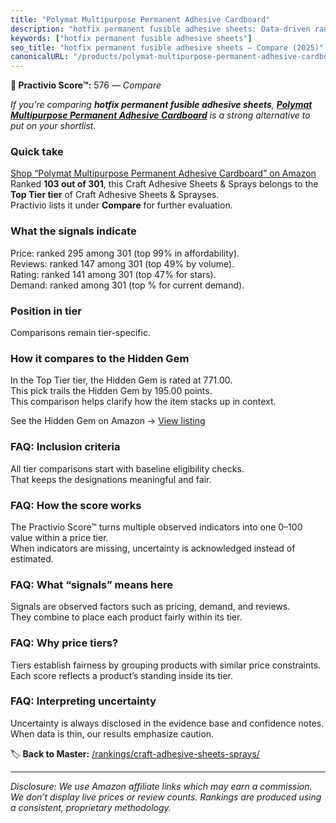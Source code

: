 ```yaml
---
title: "Polymat Multipurpose Permanent Adhesive Cardboard"
description: "hotfix permanent fusible adhesive sheets: Data-driven ranking using the Practivio Score™. Positioned by quality, value, demand, findability, momentum."
keywords: ["hotfix permanent fusible adhesive sheets"]
seo_title: "hotfix permanent fusible adhesive sheets — Compare (2025)"
canonicalURL: "/products/polymat-multipurpose-permanent-adhesive-cardboard-B0C55XZNWM/"
---
```


**🛒 Practivio Score™:** 576 — _Compare_


*If you're comparing **hotfix permanent fusible adhesive sheets**, **[Polymat Multipurpose Permanent Adhesive Cardboard](https://www.amazon.com/dp/B0C55XZNWM?tag=practivio-20)** is a strong alternative to put on your shortlist.*
### Quick take
[Shop “Polymat Multipurpose Permanent Adhesive Cardboard” on Amazon](https://www.amazon.com/dp/B0C55XZNWM?tag=practivio-20)
Ranked **103 out of 301**, this Craft Adhesive Sheets & Sprays belongs to the **Top Tier tier** of Craft Adhesive Sheets & Sprayses.  
Practivio lists it under **Compare** for further evaluation.

### What the signals indicate
Price: ranked 295 among 301 (top 99% in affordability).  
Reviews: ranked 147 among 301 (top 49% by volume).  
Rating: ranked 141 among 301 (top 47% for stars).  
Demand: ranked  among 301 (top % for current demand).

### Position in tier
Comparisons remain tier-specific.

### How it compares to the Hidden Gem
In the Top Tier tier, the Hidden Gem is rated at 771.00.  
This pick trails the Hidden Gem by 195.00 points.  
This comparison helps clarify how the item stacks up in context.  

See the Hidden Gem on Amazon → [View listing](https://www.amazon.com/dp/B0F7J3L2T2?tag=practivio-20)

### FAQ: Inclusion criteria
All tier comparisons start with baseline eligibility checks.  
That keeps the designations meaningful and fair.

### FAQ: How the score works
The Practivio Score™ turns multiple observed indicators into one 0–100 value within a price tier.  
When indicators are missing, uncertainty is acknowledged instead of estimated.

### FAQ: What “signals” means here
Signals are observed factors such as pricing, demand, and reviews.  
They combine to place each product fairly within its tier.

### FAQ: Why price tiers?
Tiers establish fairness by grouping products with similar price constraints.  
Each score reflects a product’s standing inside its tier.

### FAQ: Interpreting uncertainty
Uncertainty is always disclosed in the evidence base and confidence notes.  
When data is thin, our results emphasize caution.

<!-- Missing template for Compare/CompareWithinPriceClass -->


🏷️ **Back to Master:** [/rankings/craft-adhesive-sheets-sprays/](/rankings/craft-adhesive-sheets-sprays/)

---
_Disclosure: We use Amazon affiliate links which may earn a commission. We don’t display live prices or review counts. Rankings are produced using a consistent, proprietary methodology._
